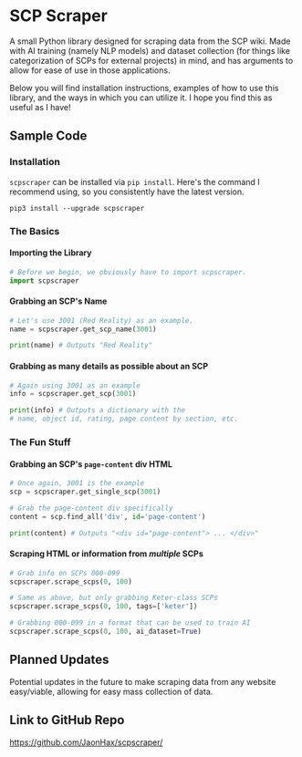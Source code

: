 
# SCP Scraper
A small Python library designed for scraping data from the SCP wiki. Made with AI training (namely NLP models) and dataset collection (for things like categorization of SCPs for external projects) in mind, and has arguments to allow for ease of use in those applications.

Below you will find installation instructions, examples of how to use this library, and the ways in which you can utilize it. I hope you find this as useful as I have!

## Sample Code

### Installation
`scpscraper` can be installed via `pip install`. Here's the command I recommend using, so you consistently have the latest version.
```
pip3 install --upgrade scpscraper
```

### The Basics
#### Importing the Library
```py
# Before we begin, we obviously have to import scpscraper.
import scpscraper
```

#### Grabbing an SCP's Name
```py
# Let's use 3001 (Red Reality) as an example.
name = scpscraper.get_scp_name(3001)

print(name) # Outputs "Red Reality"
```

#### Grabbing as many details as possible about an SCP
```py
# Again using 3001 as an example
info = scpscraper.get_scp(3001)

print(info) # Outputs a dictionary with the
# name, object id, rating, page content by section, etc.
```

### The Fun Stuff
#### Grabbing an SCP's `page-content` div HTML

```py
# Once again, 3001 is the example
scp = scpscraper.get_single_scp(3001)

# Grab the page-content div specifically
content = scp.find_all('div', id='page-content')

print(content) # Outputs "<div id="page-content"> ... </div>"
```

#### Scraping HTML or information from *multiple* SCPs
```py
# Grab info on SCPs 000-099
scpscraper.scrape_scps(0, 100)

# Same as above, but only grabbing Keter-class SCPs
scpscraper.scrape_scps(0, 100, tags=['keter'])

# Grabbing 000-099 in a format that can be used to train AI
scpscraper.scrape_scps(0, 100, ai_dataset=True)


```

## Planned Updates
Potential updates in the future to make scraping data from any website easy/viable, allowing for easy mass collection of data.

## Link to GitHub Repo
https://github.com/JaonHax/scpscraper/
<!--stackedit_data:
eyJoaXN0b3J5IjpbOTkxOTg5NTgwLDg2NzQ4MzgzOV19
-->